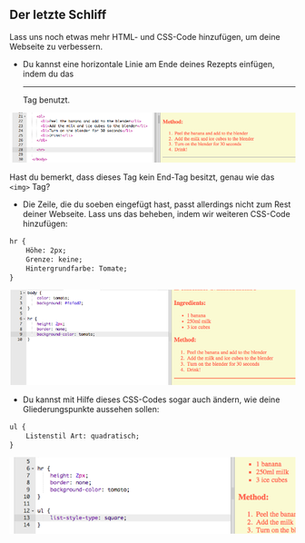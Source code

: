 ## Der letzte Schliff

Lass uns noch etwas mehr HTML- und CSS-Code hinzufügen, um deine Webseite zu verbessern.

+ Du kannst eine horizontale Linie am Ende deines Rezepts einfügen, indem du das <hr> Tag benutzt.

![screenshot](images/recipe-hr.png)

Hast du bemerkt, dass dieses Tag kein End-Tag besitzt, genau wie das `<img>` Tag?

+ Die Zeile, die du soeben eingefügt hast, passt allerdings nicht zum Rest deiner Webseite. Lass uns das beheben, indem wir weiteren CSS-Code hinzufügen:

```
hr {
    Höhe: 2px;
    Grenze: keine;
    Hintergrundfarbe: Tomate;
}
```

![screenshot](images/recipe-hr-css.png)

+ Du kannst mit Hilfe dieses CSS-Codes sogar auch ändern, wie deine Gliederungspunkte aussehen sollen:

```
ul {
    Listenstil Art: quadratisch;
}
```

![screenshot](images/recipe-ul-css.png)
